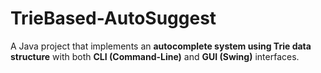 # TrieBased-AutoSuggest
A Java project that implements an **autocomplete system using Trie data structure** with both **CLI (Command-Line)** and **GUI (Swing)** interfaces. 
